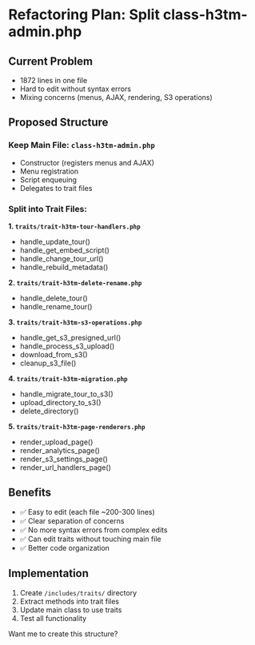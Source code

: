 # Refactoring Plan: Split class-h3tm-admin.php

## Current Problem
- 1872 lines in one file
- Hard to edit without syntax errors
- Mixing concerns (menus, AJAX, rendering, S3 operations)

## Proposed Structure

### Keep Main File: `class-h3tm-admin.php`
- Constructor (registers menus and AJAX)
- Menu registration
- Script enqueuing
- Delegates to trait files

### Split into Trait Files:

**1. `traits/trait-h3tm-tour-handlers.php`**
- handle_update_tour()
- handle_get_embed_script()
- handle_change_tour_url()
- handle_rebuild_metadata()

**2. `traits/trait-h3tm-delete-rename.php`**
- handle_delete_tour()
- handle_rename_tour()

**3. `traits/trait-h3tm-s3-operations.php`**
- handle_get_s3_presigned_url()
- handle_process_s3_upload()
- download_from_s3()
- cleanup_s3_file()

**4. `traits/trait-h3tm-migration.php`**
- handle_migrate_tour_to_s3()
- upload_directory_to_s3()
- delete_directory()

**5. `traits/trait-h3tm-page-renderers.php`**
- render_upload_page()
- render_analytics_page()
- render_s3_settings_page()
- render_url_handlers_page()

## Benefits
- ✅ Easy to edit (each file ~200-300 lines)
- ✅ Clear separation of concerns
- ✅ No more syntax errors from complex edits
- ✅ Can edit traits without touching main file
- ✅ Better code organization

## Implementation
1. Create `/includes/traits/` directory
2. Extract methods into trait files
3. Update main class to use traits
4. Test all functionality

Want me to create this structure?

